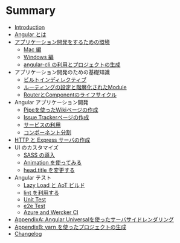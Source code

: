 # Summary

* [Introduction](README.md)
* [Angular とは](angularとは.md)
* [アプリケーション開発をするための環境](installation.md)
  * [Mac 編](installation-mac.md)
  * [Windows 編](installation-windows.md)
  * [angular-cli の利用とプロジェクトの生成](angular-cli.md)
* アプリケーション開発のための基礎知識
  * [ビルトインディレクティブ](ビルトインディレクティブ.md)
  * [ルーティングの設定と階層化されたModule](routing.md)
  * [RouterとComponentのライフサイクル](ライフサイクル.md)
* Angular アプリケーション開発
  * [Pipeを使ったWikiページの作成](pipeの利用.md)
  * [Issue Trackerページの作成](issue-trackerの作成.md)
  * [サービスの利用](service.md)
  * [コンポーネント分割](コンポーネント分割.md)
* [HTTP と Express サーバの作成](http.md)
* UI のカスタマイズ
  * [SASS の導入](sassの導入.md)
  * [Animation を使ってみる](animation.md)
  * [head.title を変更する](titleを変更する.md)
* Angular テスト
  * [Lazy Load と AoT ビルド](lazy-load.md)
  * [lint を利用する](lintを利用する.md)
  * [Unit Test](unit-test.md)
  * [e2e Test](e2e-test.md)
  * [Azure and Wercker CI](azure-and-werker-ci.md)
* [AppendixA: Angular Universalを使ったサーバサイドレンダリング](サーバサイドレンダリング.md)
* [AppendixB: yarn を使ったプロジェクトの生成](yarn-を使ったプロジェクトの生成.md)
* [Changelog](changelog.md)

